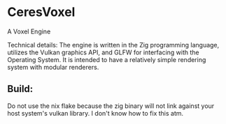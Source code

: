 # CeresVoxel
A Voxel Engine

Technical details:
The engine is written in the Zig programming language, utilizes the Vulkan graphics API, and GLFW for interfacing with the Operating System.
It is intended to have a relatively simple rendering system with modular renderers.

## Build:
Do not use the nix flake because the zig binary will not link against your host system's vulkan library.
I don't know how to fix this atm.
